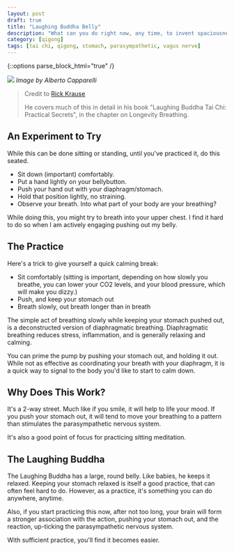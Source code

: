 ```yaml
---
layout: post
draft: true
title: "Laughing Buddha Belly"
description: "What can you do right now, any time, to invent spaciousness."
category: [qigong]
tags: [tai chi, qigong, stomach, parasympathetic, vagus nerve]
---
```

{::options parse_block_html="true" /}

![](/assets/images/buddha/pexels-alberto-capparelli-6116709.jpg)
*Image by Alberto Capparelli*

> Credit to [Rick Krause](https://taichiokc.com/)<p/>
> He covers much of this in detail in his book "Laughing Buddha Tai Chi: Practical Secrets", 
> in the chapter on Longevity Breathing.

## An Experiment to Try

While this can be done sitting or standing, until you've practiced it, do this seated.
* Sit down (important) comfortably. 
* Put a hand lightly on your bellybutton. 
* Push your hand out with your diaphragm/stomach. 
* Hold that position lightly, no straining. 
* Observe your breath. Into what part of your body are your breathing?

While doing this, you might try to breath into your upper chest. I find it hard to do so when I am actively
engaging pushing out my belly.

## The Practice

Here's a trick to give yourself a quick calming break:
* Sit comfortably (sitting is important, depending on how slowly you breathe, you can lower your CO2 levels, and your blood pressure, which will make you dizzy.)
* Push, and keep your stomach out
* Breath slowly, out breath longer than in breath

The simple act of breathing slowly while keeping your stomach pushed out, is a deconstructed version of 
diaphragmatic breathing. Diaphragmatic breathing reduces stress, inflammation, and is generally relaxing and calming.

You can prime the pump by pushing your stomach out, and holding it out. While not as effective as coordinating 
your breath with your diaphragm, it is a quick way to signal to the body you'd like to start to calm down.

## Why Does This Work?

It's a 2-way street. Much like if you smile, it will help to life your mood. If you push your stomach out, it will
tend to move your breathing to a pattern than stimulates the parasympathetic nervous system.

It's also a good point of focus for practicing sitting meditation.

## The Laughing Buddha


The Laughing Buddha has a large, round belly. Like babies, he keeps it relaxed. Keeping your stomach relaxed is
itself a good practice, that can often feel hard to do. However, as a practice, it's something you can do
anywhere, anytime.

Also, if you start practicing this now, after not too long, your brain will form a stronger association with the 
action, pushing your stomach out, and the reaction, up-ticking the parasympathetic nervous system.

With sufficient practice, you'll find it becomes easier.